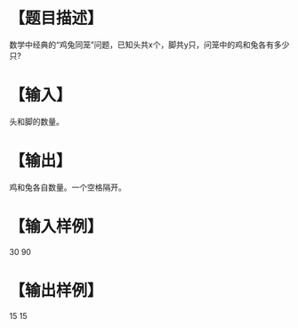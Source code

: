 # 【题目描述】
数学中经典的“鸡兔同笼”问题，已知头共x个，脚共y只，问笼中的鸡和兔各有多少只?

# 【输入】
头和脚的数量。

# 【输出】
鸡和兔各自数量。一个空格隔开。

# 【输入样例】
30 90

# 【输出样例】
15 15